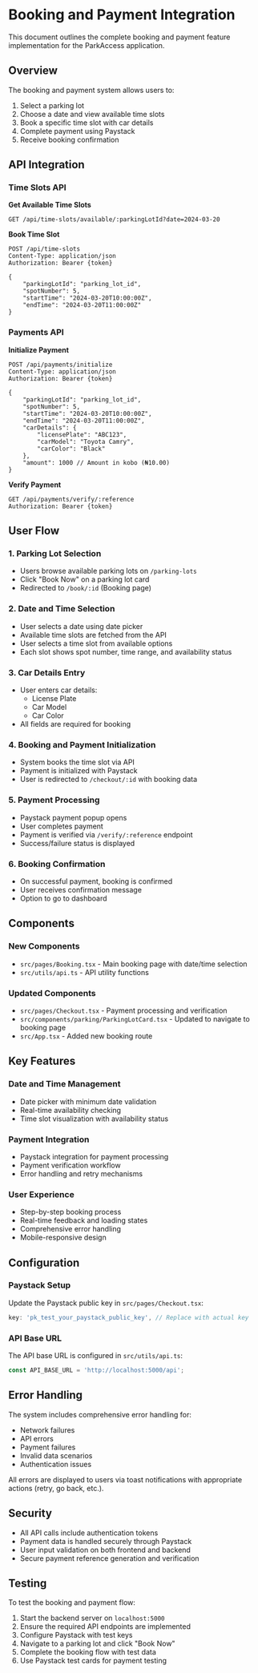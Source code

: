 # Booking and Payment Integration

This document outlines the complete booking and payment feature implementation for the ParkAccess application.

## Overview

The booking and payment system allows users to:
1. Select a parking lot
2. Choose a date and view available time slots
3. Book a specific time slot with car details
4. Complete payment using Paystack
5. Receive booking confirmation

## API Integration

### Time Slots API

**Get Available Time Slots**
```
GET /api/time-slots/available/:parkingLotId?date=2024-03-20
```

**Book Time Slot**
```
POST /api/time-slots
Content-Type: application/json
Authorization: Bearer {token}

{
    "parkingLotId": "parking_lot_id",
    "spotNumber": 5,
    "startTime": "2024-03-20T10:00:00Z",
    "endTime": "2024-03-20T11:00:00Z"
}
```

### Payments API

**Initialize Payment**
```
POST /api/payments/initialize
Content-Type: application/json
Authorization: Bearer {token}

{
    "parkingLotId": "parking_lot_id",
    "spotNumber": 5,
    "startTime": "2024-03-20T10:00:00Z",
    "endTime": "2024-03-20T11:00:00Z",
    "carDetails": {
        "licensePlate": "ABC123",
        "carModel": "Toyota Camry",
        "carColor": "Black"
    },
    "amount": 1000 // Amount in kobo (₦10.00)
}
```

**Verify Payment**
```
GET /api/payments/verify/:reference
Authorization: Bearer {token}
```

## User Flow

### 1. Parking Lot Selection
- Users browse available parking lots on `/parking-lots`
- Click "Book Now" on a parking lot card
- Redirected to `/book/:id` (Booking page)

### 2. Date and Time Selection
- User selects a date using date picker
- Available time slots are fetched from the API
- User selects a time slot from available options
- Each slot shows spot number, time range, and availability status

### 3. Car Details Entry
- User enters car details:
  - License Plate
  - Car Model
  - Car Color
- All fields are required for booking

### 4. Booking and Payment Initialization
- System books the time slot via API
- Payment is initialized with Paystack
- User is redirected to `/checkout/:id` with booking data

### 5. Payment Processing
- Paystack payment popup opens
- User completes payment
- Payment is verified via `/verify/:reference` endpoint
- Success/failure status is displayed

### 6. Booking Confirmation
- On successful payment, booking is confirmed
- User receives confirmation message
- Option to go to dashboard

## Components

### New Components
- `src/pages/Booking.tsx` - Main booking page with date/time selection
- `src/utils/api.ts` - API utility functions

### Updated Components
- `src/pages/Checkout.tsx` - Payment processing and verification
- `src/components/parking/ParkingLotCard.tsx` - Updated to navigate to booking page
- `src/App.tsx` - Added new booking route

## Key Features

### Date and Time Management
- Date picker with minimum date validation
- Real-time availability checking
- Time slot visualization with availability status

### Payment Integration
- Paystack integration for payment processing
- Payment verification workflow
- Error handling and retry mechanisms

### User Experience
- Step-by-step booking process
- Real-time feedback and loading states
- Comprehensive error handling
- Mobile-responsive design

## Configuration

### Paystack Setup
Update the Paystack public key in `src/pages/Checkout.tsx`:
```typescript
key: 'pk_test_your_paystack_public_key', // Replace with actual key
```

### API Base URL
The API base URL is configured in `src/utils/api.ts`:
```typescript
const API_BASE_URL = 'http://localhost:5000/api';
```

## Error Handling

The system includes comprehensive error handling for:
- Network failures
- API errors
- Payment failures
- Invalid data scenarios
- Authentication issues

All errors are displayed to users via toast notifications with appropriate actions (retry, go back, etc.).

## Security

- All API calls include authentication tokens
- Payment data is handled securely through Paystack
- User input validation on both frontend and backend
- Secure payment reference generation and verification

## Testing

To test the booking and payment flow:

1. Start the backend server on `localhost:5000`
2. Ensure the required API endpoints are implemented
3. Configure Paystack with test keys
4. Navigate to a parking lot and click "Book Now"
5. Complete the booking flow with test data
6. Use Paystack test cards for payment testing 